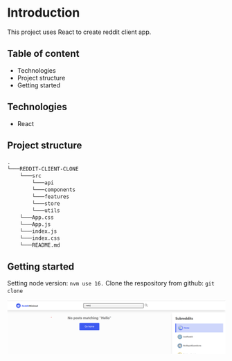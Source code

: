 # Introduction
This project uses React to create reddit client app. 

## Table of content
- Technologies
- Project structure
- Getting started

## Technologies 
- React

## Project structure
```
.
└───REDDIT-CLIENT-CLONE
    └───src
        └───api
        └───components
        └───features
        └───store
        └───utils
    └───App.css
    └───App.js
    └───index.js
    └───index.css
    └───README.md
```
## Getting started
Setting node version: ```nvm use 16.```
Clone the respository from github: ```git clone```

![project](image.png)
